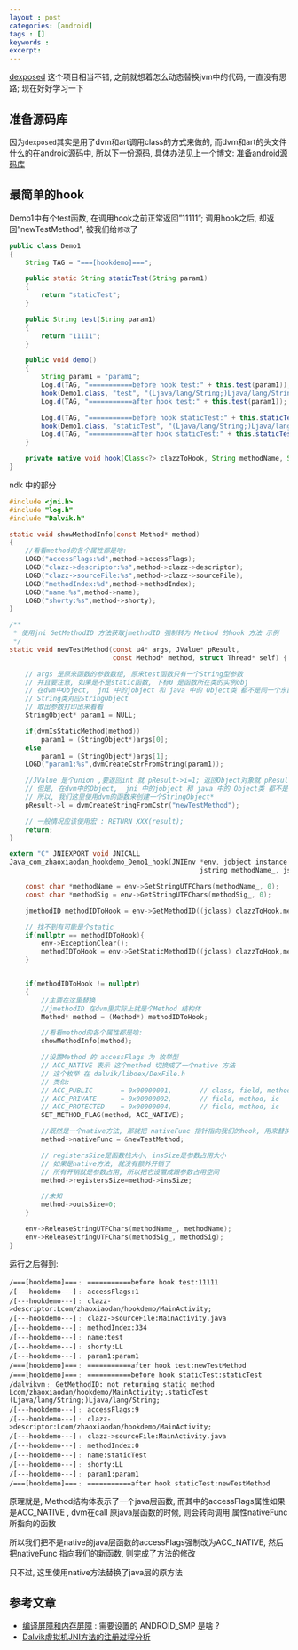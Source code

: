 ```yaml
---
layout : post
categories: [android]
tags : []
keywords : 
excerpt: 
---
```


[dexposed](https://github.com/alibaba/dexposed) 这个项目相当不错, 之前就想着怎么动态替换jvm中的代码, 一直没有思路; 现在好好学习一下


## 准备源码库

因为`dexposed`其实是用了dvm和art调用class的方式来做的, 而dvm和art的头文件什么的在android源码中, 所以下一份源码, 具体办法见上一个博文: [准备android源码库](http://www.zhaoxiaodan.com/android/%E5%87%86%E5%A4%87android%E6%BA%90%E7%A0%81%E5%BA%93.html)

## 最简单的hook

Demo1中有个test函数, 在调用hook之前正常返回”11111”; 
调用hook之后, 却返回”newTestMethod”, 被我们给`修改`了

```java
public class Demo1
{
	String TAG = "===[hookdemo]===";

	public static String staticTest(String param1)
	{
		return "staticTest";
	}

	public String test(String param1)
	{
		return "11111";
	}

	public void demo()
	{
		String param1 = "param1";
		Log.d(TAG, "===========before hook test:" + this.test(param1));
		hook(Demo1.class, "test", "(Ljava/lang/String;)Ljava/lang/String;");
		Log.d(TAG, "===========after hook test:" + this.test(param1));

		Log.d(TAG, "===========before hook staticTest:" + this.staticTest(param1));
		hook(Demo1.class, "staticTest", "(Ljava/lang/String;)Ljava/lang/String;");
		Log.d(TAG, "===========after hook staticTest:" + this.staticTest(param1));
	}

	private native void hook(Class<?> clazzToHook, String methodName, String methodSig);
}
```

ndk 中的部分

```c
#include <jni.h>
#include "log.h"
#include "Dalvik.h"

static void showMethodInfo(const Method* method)
{
    //看看method的各个属性都是啥:
    LOGD("accessFlags:%d",method->accessFlags);
    LOGD("clazz->descriptor:%s",method->clazz->descriptor);
    LOGD("clazz->sourceFile:%s",method->clazz->sourceFile);
    LOGD("methodIndex:%d",method->methodIndex);
    LOGD("name:%s",method->name);
    LOGD("shorty:%s",method->shorty);
}

/**
 * 使用jni GetMethodID 方法获取jmethodID 强制转为 Method 的hook 方法 示例
 */
static void newTestMethod(const u4* args, JValue* pResult,
                          const Method* method, struct Thread* self) {

    // args 是原来函数的参数数组, 原来test函数只有一个String型参数
    // 并且要注意, 如果是不是static函数, 下标0 是函数所在类的实例obj
    // 在dvm中Object,  jni 中的jobject 和 java 中的 Object类 都不是同一个东西
    // String类对应StringObject
    // 取出参数打印出来看看
    StringObject* param1 = NULL;

    if(dvmIsStaticMethod(method))
        param1 = (StringObject*)args[0];
    else
        param1 = (StringObject*)args[1];
    LOGD("param1:%s",dvmCreateCstrFromString(param1));

    //JValue 是个union ,要返回int 就 pResult->i=1; 返回Object对象就 pResult->l = ojb;
    // 但是, 在dvm中的Object,  jni 中的jobject 和 java 中的 Object类 都不是同一个东西
    // 所以, 我们这里使用dvm的函数来创建一个StringObject*
    pResult->l = dvmCreateStringFromCstr("newTestMethod");

    // 一般情况应该使用宏 : RETURN_XXX(result);
    return;
}

extern "C" JNIEXPORT void JNICALL
Java_com_zhaoxiaodan_hookdemo_Demo1_hook(JNIEnv *env, jobject instance, jobject clazzToHook,
                                                jstring methodName_, jstring methodSig_) {

    const char *methodName = env->GetStringUTFChars(methodName_, 0);
    const char *methodSig = env->GetStringUTFChars(methodSig_, 0);

    jmethodID methodIDToHook = env->GetMethodID((jclass) clazzToHook,methodName,methodSig);

    // 找不到有可能是个static
    if(nullptr == methodIDToHook){
        env->ExceptionClear();
        methodIDToHook = env->GetStaticMethodID((jclass) clazzToHook,methodName,methodSig);
    }


    if(methodIDToHook != nullptr)
    {
        //主要在这里替换
        //jmethodID 在dvm里实际上就是个Method 结构体
        Method* method = (Method*) methodIDToHook;

        //看看method的各个属性都是啥:
        showMethodInfo(method);

        //设置Method 的 accessFlags 为 枚举型
        // ACC_NATIVE 表示 这个method 切换成了一个native 方法
        // 这个枚举 在 dalvik/libdex/DexFile.h
        // 类似:
        // ACC_PUBLIC       = 0x00000001,       // class, field, method, ic
        // ACC_PRIVATE      = 0x00000002,       // field, method, ic
        // ACC_PROTECTED    = 0x00000004,       // field, method, ic
        SET_METHOD_FLAG(method, ACC_NATIVE);

        //既然是一个native方法, 那就把 nativeFunc 指针指向我们的hook, 用来替换test的新方法
        method->nativeFunc = &newTestMethod;

        // registersSize是函数栈大小, insSize是参数占用大小
        // 如果是native方法, 就没有额外开销了
        // 所有开销就是参数占用, 所以把它设置成跟参数占用空间
        method->registersSize=method->insSize;

        //未知
        method->outsSize=0;
    }

    env->ReleaseStringUTFChars(methodName_, methodName);
    env->ReleaseStringUTFChars(methodSig_, methodSig);
}
```

运行之后得到:

```
/===[hookdemo]===﹕ ===========before hook test:11111
/[---hookdemo---]﹕ accessFlags:1
/[---hookdemo---]﹕ clazz->descriptor:Lcom/zhaoxiaodan/hookdemo/MainActivity;
/[---hookdemo---]﹕ clazz->sourceFile:MainActivity.java
/[---hookdemo---]﹕ methodIndex:334
/[---hookdemo---]﹕ name:test
/[---hookdemo---]﹕ shorty:LL
/[---hookdemo---]﹕ param1:param1
/===[hookdemo]===﹕ ===========after hook test:newTestMethod
/===[hookdemo]===﹕ ===========before hook staticTest:staticTest
/dalvikvm﹕ GetMethodID: not returning static method Lcom/zhaoxiaodan/hookdemo/MainActivity;.staticTest (Ljava/lang/String;)Ljava/lang/String;
/[---hookdemo---]﹕ accessFlags:9
/[---hookdemo---]﹕ clazz->descriptor:Lcom/zhaoxiaodan/hookdemo/MainActivity;
/[---hookdemo---]﹕ clazz->sourceFile:MainActivity.java
/[---hookdemo---]﹕ methodIndex:0
/[---hookdemo---]﹕ name:staticTest
/[---hookdemo---]﹕ shorty:LL
/[---hookdemo---]﹕ param1:param1
/===[hookdemo]===﹕ ===========after hook staticTest:newTestMethod
```

原理就是, Method结构体表示了一个java层函数, 而其中的accessFlags属性如果是ACC_NATIVE , dvm在call 原java层函数的时候, 则会转向调用 属性nativeFunc 所指向的函数

所以我们把不是native的java层函数的accessFlags强制改为ACC_NATIVE, 然后把nativeFunc 指向我们的新函数, 则完成了方法的修改

只不过, 这里使用native方法替换了java层的原方法




## 参考文章

* [编译屏障和内存屏障](http://blog.csdn.net/u013234805/article/details/24796503) : 需要设置的 ANDROID_SMP 是啥 ?
* [Dalvik虚拟机JNI方法的注册过程分析](http://blog.csdn.net/luoshengyang/article/details/8923483) 
